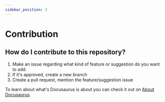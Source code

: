 ```yaml
---
sidebar_position: 3
---
```


# Contribution

## How do I contribute to this repository?
1. Make an issue regarding what kind of feature or suggestion do you want to add.
2. If it's approved, create a new branch
3. Create a pull request, mention the feature/suggestion issue

To learn about what's Docusaurus is about you can check it out on [About Docusaurus](/docs/about-docusaurus).
